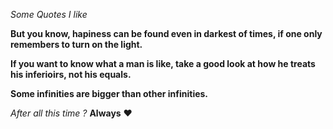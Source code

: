 *Some Quotes I like*

**But you know, hapiness can be found even in darkest of times, if one only remembers to turn on the light.**

**If you want to know what a man is like, take a good look at how he treats his inferioirs, not his equals.**

__Some infinities are bigger than other infinities.__

_After all this time ?_ **Always** :heart:
